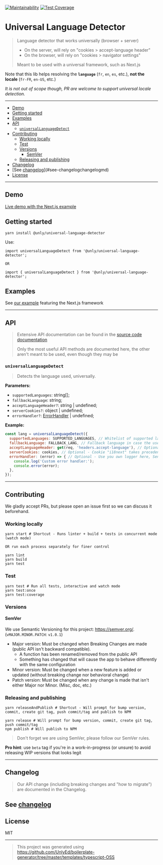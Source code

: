 [![Maintainability](https://api.codeclimate.com/v1/badges/424ff73928475fd2331f/maintainability)](https://codeclimate.com/github/UnlyEd/universal-language-detector/maintainability)
[![Test Coverage](https://api.codeclimate.com/v1/badges/424ff73928475fd2331f/test_coverage)](https://codeclimate.com/github/UnlyEd/universal-language-detector/test_coverage)

# Universal Language Detector

> Language detector that works universally (browser + server)
>
> - On the server, will rely on "cookies > accept-language header"
> - On the browser, will rely on "cookies > navigator settings"
>
> Meant to be used with a universal framework, such as Next.js


Note that this lib helps resolving the **`language`** (`fr`, `en`, `es`, etc.), **not the locale** (`fr-FR`, `en-US`, etc.)

_It is not out of scope though, PR are welcome to support universal locale detection._ 

---

<!-- toc -->

- [Demo](#demo)
- [Getting started](#getting-started)
- [Examples](#examples)
- [API](#api)
  * [`universalLanguageDetect`](#universallanguagedetect)
- [Contributing](#contributing)
  * [Working locally](#working-locally)
  * [Test](#test)
  * [Versions](#versions)
    + [SemVer](#semver)
  * [Releasing and publishing](#releasing-and-publishing)
- [Changelog](#changelog)
- [See [changelog](./CHANGELOG.md)](#see-changelogchangelogmd)
- [License](#license)

<!-- tocstop -->

---

## Demo

[Live demo with the Next.js example](https://universal-language-detector.now.sh/)

## Getting started

```
yarn install @unly/universal-language-detector
```

Use:

```
import universalLanguageDetect from '@unly/universal-language-detector';

OR

import { universalLanguageDetect } from '@unly/universal-language-detector';
```

## Examples

See [our example](./examples/with-next) featuring the Next.js framework

---

## API

> Extensive API documentation can be found in the [source code documentation](./src/index.ts)
>
> Only the most useful API methods are documented here, the other aren't meant to be used, even though they may be

### `universalLanguageDetect`

> Detects the language used, universally. 

**Parameters:**
- `supportedLanguages`: string[];
- `fallbackLanguage`: string;
- `acceptLanguageHeader?`: string | undefined;
- `serverCookies?`: object | undefined;
- `errorHandler?`: [ErrorHandler](./src/utils/error.ts) | undefined;

**Example:**
```js
const lang = universalLanguageDetect({
  supportedLanguages: SUPPORTED_LANGUAGES, // Whitelist of supported languages, will be used to filter out languages that aren't supported
  fallbackLanguage: FALLBACK_LANG, // Fallback language in case the user's language cannot be resolved
  acceptLanguageHeader: get(req, 'headers.accept-language'), // Optional - Accept-language header will be used when resolving the language on the server side
  serverCookies: cookies, // Optional - Cookie "i18next" takes precedence over navigator configuration (ex: "i18next: fr"), will only be used on the server side
  errorHandler: (error) => { // Optional - Use you own logger here, Sentry, etc.
    console.log('Custom error handler:');
    console.error(error);
  },
});
```

---

## Contributing

We gladly accept PRs, but please open an issue first so we can discuss it beforehand.

### Working locally

```
yarn start # Shortcut - Runs linter + build + tests in concurrent mode (watch mode)

OR run each process separately for finer control

yarn lint
yarn build
yarn test
```

### Test

```
yarn test # Run all tests, interactive and watch mode
yarn test:once
yarn test:coverage
```

### Versions

#### SemVer

We use Semantic Versioning for this project: https://semver.org/. (`vMAJOR.MINOR.PATCH`: `v1.0.1`)

- Major version: Must be changed when Breaking Changes are made (public API isn't backward compatible).
  - A function has been renamed/removed from the public API
  - Something has changed that will cause the app to behave differently with the same configuration
- Minor version: Must be changed when a new feature is added or updated (without breaking change nor behavioral change)
- Patch version: Must be changed when any change is made that isn't either Major nor Minor. (Misc, doc, etc.)

### Releasing and publishing

```
yarn releaseAndPublish # Shortcut - Will prompt for bump version, commit, create git tag, push commit/tag and publish to NPM

yarn release # Will prompt for bump version, commit, create git tag, push commit/tag
npm publish # Will publish to NPM
```

> Don't forget we are using SemVer, please follow our SemVer rules.

**Pro hint**: use `beta` tag if you're in a work-in-progress (or unsure) to avoid releasing WIP versions that looks legit

---

## Changelog

> Our API change (including breaking changes and "how to migrate") are documented in the Changelog.

See [changelog](./CHANGELOG.md)
---

## License

MIT

---

> This project was generated using https://github.com/UnlyEd/boilerplate-generator/tree/master/templates/typescript-OSS
